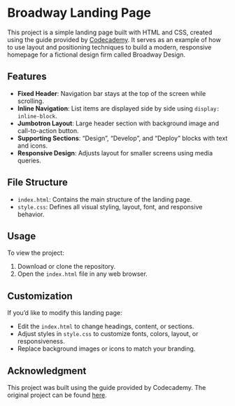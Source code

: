 # Broadway Landing Page

This project is a simple landing page built with HTML and CSS, created using the guide provided by [Codecademy](https://www.codecademy.com/journeys/full-stack-engineer/paths/fscj-22-web-development-foundations/tracks/fscj-22-fundamentals-of-css/modules/wdcp-22-learn-css-display-and-positioning-fcf96efc-f6fb-4002-bdb4-f4f6b4b3d52c/projects/broadway-design). It serves as an example of how to use layout and positioning techniques to build a modern, responsive homepage for a fictional design firm called Broadway Design.

## Features
- **Fixed Header**: Navigation bar stays at the top of the screen while scrolling.
- **Inline Navigation**: List items are displayed side by side using `display: inline-block`.
- **Jumbotron Layout**: Large header section with background image and call-to-action button.
- **Supporting Sections**: “Design”, “Develop”, and “Deploy” blocks with text and icons.
- **Responsive Design**: Adjusts layout for smaller screens using media queries.

## File Structure
- `index.html`: Contains the main structure of the landing page.
- `style.css`: Defines all visual styling, layout, font, and responsive behavior.

## Usage
To view the project:
1. Download or clone the repository.
2. Open the `index.html` file in any web browser.

## Customization
If you’d like to modify this landing page:
- Edit the `index.html` to change headings, content, or sections.
- Adjust styles in `style.css` to customize fonts, colors, layout, or responsiveness.
- Replace background images or icons to match your branding.

## Acknowledgment
This project was built using the guide provided by Codecademy. The original project can be found [here](https://www.codecademy.com/journeys/full-stack-engineer/paths/fscj-22-web-development-foundations/tracks/fscj-22-fundamentals-of-css/modules/wdcp-22-learn-css-display-and-positioning-fcf96efc-f6fb-4002-bdb4-f4f6b4b3d52c/projects/broadway-design).
